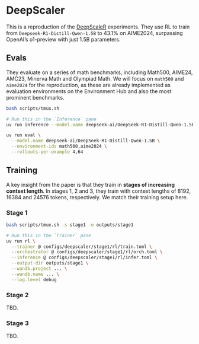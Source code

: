 # DeepScaler

This is a reproduction of the [DeepScaleR](https://pretty-radio-b75.notion.site/DeepScaleR-Surpassing-O1-Preview-with-a-1-5B-Model-by-Scaling-RL-19681902c1468005bed8ca303013a4e2) experiments. They use RL to train from `Deepseek-R1-Distill-Qwen-1.5B` to 43.1% on AIME2024, surpassing OpenAI’s o1-preview with just 1.5B parameters.

## Evals

They evaluate on a series of math benchmarks, including Math500, AIME24, AMC23, Minerva Math and Olympiad Math. We will focus on `math500` and `aime2024` for the reproduction, as these are already implemented as evaluation environments on the Environment Hub and also the most prominent benchmarks.

```bash
bash scripts/tmux.sh
```

```bash
# Run this in the `Inference` pane
uv run inference --model.name deepseek-ai/DeepSeek-R1-Distill-Qwen-1.5B
```

```bash
uv run eval \
  --model.name deepseek-ai/DeepSeek-R1-Distill-Qwen-1.5B \
  --environment-ids math500,aime2024 \
  --rollouts-per-example 4,64
```

## Training

A key insight from the paper is that they train in **stages of increasing context length**. In stages 1, 2 and 3, they train with context lengths of 8192, 16384 and 24576 tokens, respectively. We match their training setup here.

### Stage 1

```bash
bash scripts/tmux.sh -s stage1 -o outputs/stage1
```

```bash
# Run this in the `Trainer` pane
uv run rl \
  --trainer @ configs/deepscaler/stage1/rl/train.toml \
  --orchestrator @ configs/deepscaler/stage1/rl/orch.toml \
  --inference @ configs/deepscaler/stage1/rl/infer.toml \
  --output-dir outputs/stage1 \
  --wandb.project ... \
  --wandb.name ... \
  --log.level debug
```

### Stage 2

TBD.

### Stage 3

TBD.